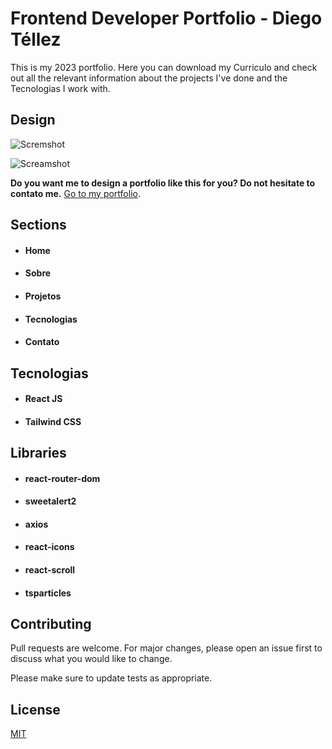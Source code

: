 # Frontend Developer Portfolio - Diego Téllez

This is my 2023 portfolio. Here you can download my Curriculo and check out all the relevant information about the projects I've done and the Tecnologias I work with.

## Design

![Scremshot](https://imgur.com/oYVnpcK.png)

![Screamshot](https://imgur.com/Th9089F.png)



**Do you want me to design a portfolio like this for you? Do not hesitate to contato me.**
[Go to my portfolio](https://github.com/oscar91511/portfolio "portfolio"). 

## Sections

- #### Home
- #### Sobre
- #### Projetos
- #### Tecnologias
- #### Contato
  

## Tecnologias

- #### React JS
- #### Tailwind CSS

## Libraries

- #### react-router-dom
- #### sweetalert2
- #### axios
- #### react-icons
- #### react-scroll
- #### tsparticles



## Contributing

Pull requests are welcome. For major changes, please open an issue first
to discuss what you would like to change.

Please make sure to update tests as appropriate.

## License

[MIT](https://choosealicense.com/licenses/mit/)